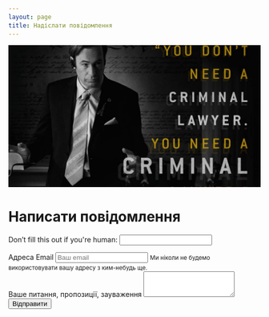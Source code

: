 ```yaml
---
layout: page
title: Надіслати повідомлення
---
```


<p>
  <picture>
    <source srcset="assets/images/52.webp" type="image/webp">
    <img src="assets/images/52.jpg" alt="Дзвонiть! Пишiть!" class="rounded mx-auto d-block">
  </picture>
</p>

# <i class="fas fa-pencil-alt"></i> Написати повідомлення

<form name="contact" netlify-honeypot="bot-field" data-form-output="form-output-global" data-form-type="contact" method="POST" action="thank-you" netlify>
  <p class="d-none">
    <label>Don’t fill this out if you're human: <input name="bot-field"></label>
  </p>
  <div class="form-group">
    <label for="contact-email">Адреса Email</label>
    <input id="contact-email" type="email" name="email" data-constraints="@Required @Email" aria-describedby="emailHelp" class="form-control" placeholder="Ваш email">
    <small id="emailHelp" class="form-text text-muted">Ми ніколи не будемо використовувати вашу адресу з ким-небудь ще.</small>
  </div>
  <div class="form-group">
    <label for="contact-message">Ваше питання, пропозиції, зауваження</label>
    <textarea id="contact-message" name="message" data-constraints="@Required" class="form-control" rows="3"></textarea>
  </div>
  <div class="form-group">
    <div data-netlify-recaptcha></div>
  </div>
  <button type="submit" class="btn btn-success btn-lg"><i class="far fa-envelope"></i> Відправити</button>
</form>
